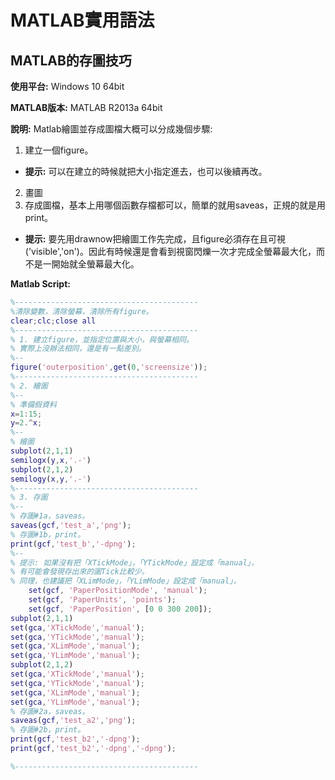 # MATLAB實用語法
## MATLAB的存圖技巧
**使用平台:**
Windows 10 64bit

**MATLAB版本:**
MATLAB R2013a 64bit

**說明:**
Matlab繪圖並存成圖檔大概可以分成幾個步驟:
1. 建立一個figure。 
+ **提示:** 可以在建立的時候就把大小指定進去，也可以後續再改。
2. 畫圖
3. 存成圖檔，基本上用哪個函數存檔都可以，簡單的就用saveas，正規的就是用print。
+ **提示:** 要先用drawnow把繪圖工作先完成，且figure必須存在且可視('visible','on')。因此有時候還是會看到視窗閃爍一次才完成全螢幕最大化，而不是一開始就全螢幕最大化。

**Matlab Script:**
```matlab
%-----------------------------------------
%清除變數，清除螢幕，清除所有figure。
clear;clc;close all
%-----------------------------------------
% 1. 建立figure，並指定位置與大小，與螢幕相同。
% 實際上沒辦法相同，還是有一點差別。
%--
figure('outerposition',get(0,'screensize'));
%-----------------------------------------
% 2. 繪圖
%--
% 準備假資料
x=1:15;
y=2.^x;
%--
% 繪圖
subplot(2,1,1)
semilogx(y,x,'.-')
subplot(2,1,2)
semilogy(x,y,'.-')
%-----------------------------------------
% 3. 存圖
%--
% 存圖#1a，saveas。
saveas(gcf,'test_a','png');
% 存圖#1b，print。
print(gcf,'test_b','-dpng');
%--
% 提示: 如果沒有把「XTickMode」，「YTickMode」設定成「manual」，
% 有可能會發現存出來的圖Tick比較少。
% 同理，也建議把「XLimMode」，「YLimMode」設定成「manual」，
    set(gcf, 'PaperPositionMode', 'manual');
    set(gcf, 'PaperUnits', 'points');
    set(gcf, 'PaperPosition', [0 0 300 200]);
subplot(2,1,1)
set(gca,'XTickMode','manual');
set(gca,'YTickMode','manual');
set(gca,'XLimMode','manual');
set(gca,'YLimMode','manual');
subplot(2,1,2)
set(gca,'XTickMode','manual');
set(gca,'YTickMode','manual');
set(gca,'XLimMode','manual');
set(gca,'YLimMode','manual');
% 存圖#2a，saveas。
saveas(gcf,'test_a2','png');
% 存圖#2b，print。
print(gcf,'test_b2','-dpng');
print(gcf,'test_b2','-dpng','-dpng');

%-----------------------------------------
```
